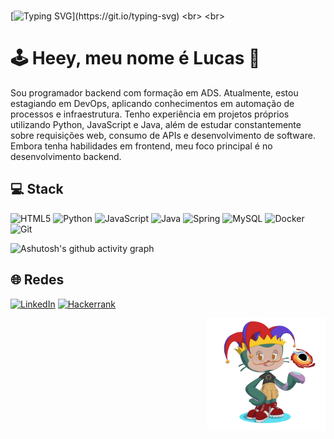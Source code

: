 <br>

[![Typing SVG](https://readme-typing-svg.herokuapp.com?font=Fira+Code&weight=300&size=50&duration=4000&pause=1500&color=00db5b&center=true&vCenter=true&random=false&width=1000&lines=Seja+bem-vindo!;)](https://git.io/typing-svg)
<br>
<br>
# 🕹️ Heey, meu nome é Lucas 👋
Sou programador backend com formação em ADS. Atualmente, estou estagiando em DevOps, aplicando conhecimentos em automação de processos e infraestrutura. Tenho experiência em projetos próprios utilizando Python, JavaScript e Java, além de estudar constantemente sobre requisições web, consumo de APIs e desenvolvimento de software. Embora tenha habilidades em frontend, meu foco principal é no desenvolvimento backend.

## 💻 Stack
 ![HTML5](https://img.shields.io/badge/html5-%23E34F26.svg?style=for-the-badge&logo=html5&logoColor=white) ![Python](https://img.shields.io/badge/python-3670A0?style=for-the-badge&logo=python&logoColor=ffdd54) ![JavaScript](https://img.shields.io/badge/javascript-%23323330.svg?style=for-the-badge&logo=javascript&logoColor=%23F7DF1E) ![Java](https://img.shields.io/badge/java-%23ED8B00.svg?style=for-the-badge&logo=openjdk&logoColor=white) ![Spring](https://img.shields.io/badge/spring-%236DB33F.svg?style=for-the-badge&logo=spring&logoColor=white) ![MySQL](https://img.shields.io/badge/mysql-4479A1.svg?style=for-the-badge&logo=mysql&logoColor=white) ![Docker](https://img.shields.io/badge/docker-%230db7ed.svg?style=for-the-badge&logo=docker&logoColor=white) ![Git](https://img.shields.io/badge/git-%23F05033.svg?style=for-the-badge&logo=git&logoColor=white)
 
![Ashutosh's github activity graph](https://ssr-contributions-svg.vercel.app/_/lucasaguiar-la?chart=3dbar&gap=0.6&scale=3&gradient=true&flatten=0&format=svg&weeks=40&theme=green&widget_size=large&dark=true) 

## 🌐 Redes
[![LinkedIn](https://img.shields.io/badge/LinkedIn-%230077B5.svg?logo=linkedin&logoColor=white)](https://www.linkedin.com/in/lucas-aguiar-5a889126b/)
[![Hackerrank](https://img.shields.io/badge/Hackerrank-%068932.svg?logo=Hackerrank&logoColor=white)](https://www.hackerrank.com/profile/lucas_aguiar_ads)

<div align="right">
<img src="./octocat.png" width=190 height=180>
</div>

<!-- Proudly created with GPRM ( https://gprm.itsvg.in ) -->
